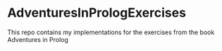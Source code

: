 AdventuresInPrologExercises
===========================

This repo contains my implementations for the exercises from the book Adventures in Prolog
